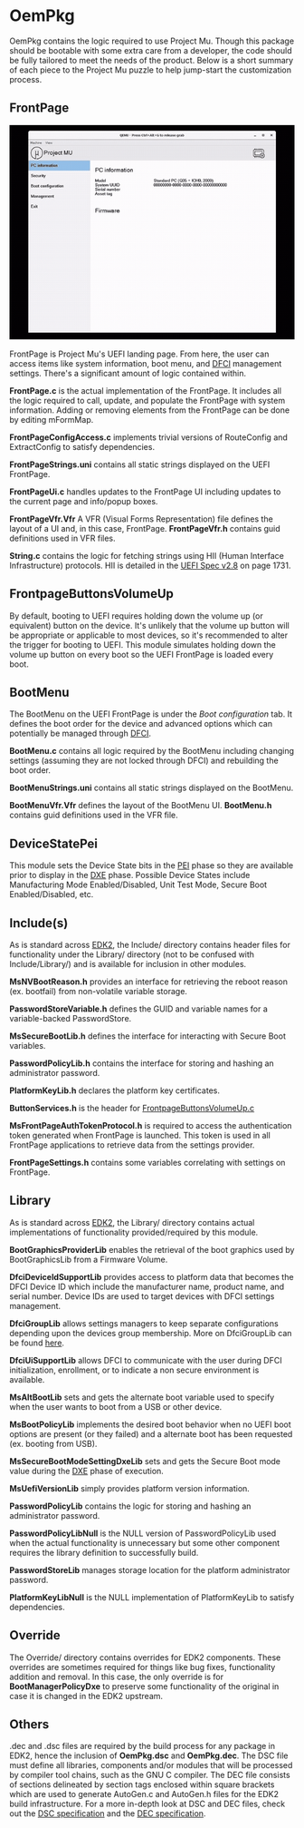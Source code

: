# OemPkg

OemPkg contains the logic required to use Project Mu. Though this package should be bootable with some
extra care from a developer, the code should be fully tailored to meet the needs of the product. Below is
a short summary of each piece to the Project Mu puzzle to help jump-start the customization process.

## FrontPage

![FrontPage emulated through QEMU](q35_mu.gif)

FrontPage is Project Mu's UEFI landing page. From here, the user can access items like system
information, boot menu, and
[DFCI](https://microsoft.github.io/mu/dyn/mu_plus/DfciPkg/Docs/Dfci_Feature/) management
settings. There's a significant amount of logic contained within.

**FrontPage.c** is the actual implementation of the FrontPage. It includes all the logic required to
call, update, and populate the FrontPage with system information. Adding or removing elements from the
FrontPage can be done by editing mFormMap.

**FrontPageConfigAccess.c** implements trivial versions of RouteConfig and ExtractConfig to satisfy
dependencies.

**FrontPageStrings.uni** contains all static strings displayed on the UEFI FrontPage.

**FrontPageUi.c** handles updates to the FrontPage UI including updates to the current page and info/popup
boxes.

**FrontPageVfr.Vfr** A VFR (Visual Forms Representation) file defines the layout of a UI and, in this case,
FrontPage. **FrontPageVfr.h** contains guid definitions used in VFR files.

**String.c** contains the logic for fetching strings using HII (Human Interface Infrastructure) protocols.
HII is detailed in the [UEFI Spec v2.8](https://uefi.org/sites/default/files/resources/UEFI_Spec_2_8_final.pdf)
on page 1731.

## FrontpageButtonsVolumeUp

By default, booting to UEFI requires holding down the volume up (or equivalent) button on the device.
It's unlikely that the volume up button will be appropriate or applicable to most devices, so it's
recommended to alter the trigger for booting to UEFI. This module simulates holding down the volume
up button on every boot so the UEFI FrontPage is loaded every boot.

## BootMenu

The BootMenu on the UEFI FrontPage is under the *Boot configuration* tab. It defines the boot order
for the device and advanced options which can potentially be managed through
[DFCI](https://microsoft.github.io/mu/dyn/mu_plus/DfciPkg/Docs/Dfci_Feature/).

**BootMenu.c** contains all logic required by the BootMenu including changing settings (assuming they
are not locked through DFCI) and rebuilding the boot order.

**BootMenuStrings.uni** contains all static strings displayed on the BootMenu.

**BootMenuVfr.Vfr** defines the layout of the BootMenu UI. **BootMenu.h** contains guid definitions
used in the VFR file.

## DeviceStatePei

This module sets the Device State bits in the
[PEI](https://en.wikipedia.org/wiki/Unified_Extensible_Firmware_Interface#PEI_-_Pre-EFI_Initialization)
phase so they are available prior to display in the
[DXE](https://en.wikipedia.org/wiki/Unified_Extensible_Firmware_Interface#DXE_-_Driver_Execution_Environment)
phase. Possible Device States include Manufacturing Mode Enabled/Disabled, Unit Test Mode, Secure
Boot Enabled/Disabled, etc.

## Include(s)

As is standard across [EDK2](https://github.com/tianocore/edk2), the Include/ directory contains header
files for functionality under the Library/ directory (not to be confused with Include/Library/) and is
available for inclusion in other modules.

**MsNVBootReason.h** provides an interface for retrieving the reboot reason (ex. bootfail) from
non-volatile variable storage.

**PasswordStoreVariable.h** defines the GUID and variable names for a variable-backed PasswordStore.

**MsSecureBootLib.h** defines the interface for interacting with Secure Boot variables.

**PasswordPolicyLib.h** contains the interface for storing and hashing an administrator password.

**PlatformKeyLib.h** declares the platform key certificates.

**ButtonServices.h** is the header for [FrontpageButtonsVolumeUp.c](#FrontpageButtonsVolumeUp)

**MsFrontPageAuthTokenProtocol.h** is required to access the authentication token generated when
FrontPage is launched. This token is used in all FrontPage applications to retrieve data from the
settings provider.

**FrontPageSettings.h** contains some variables correlating with settings on FrontPage.

## Library

As is standard across [EDK2](https://github.com/tianocore/edk2), the Library/ directory contains actual
implementations of functionality provided/required by this module.

**BootGraphicsProviderLib** enables the retrieval of the boot graphics used by BootGraphicsLib from
a Firmware Volume.

**DfciDeviceIdSupportLib** provides access to platform data that becomes the DFCI Device ID which include
the manufacturer name, product name, and serial number. Device IDs are used to target devices with
DFCI settings management.

**DfciGroupLib** allows settings managers to keep separate configurations depending upon the devices
group membership. More on DfciGroupLib can be found
[here](https://microsoft.github.io/mu/dyn/mu_plus/DfciPkg/Docs/PlatformIntegration/DfciGroups/#dfcigrouplib).

**DfciUiSupportLib** allows DFCI to communicate with the user during DFCI initialization, enrollment,
or to indicate a non secure environment is available.

**MsAltBootLib** sets and gets the alternate boot variable used to specify when the user wants to
boot from a USB or other device.

**MsBootPolicyLib** implements the desired boot behavior when no UEFI boot options are present (or
they failed) and a alternate boot has been requested (ex. booting from USB).

**MsSecureBootModeSettingDxeLib** sets and gets the Secure Boot mode value during the
[DXE](https://en.wikipedia.org/wiki/Unified_Extensible_Firmware_Interface#DXE_-_Driver_Execution_Environment)
phase of execution.

**MsUefiVersionLib** simply provides platform version information.

**PasswordPolicyLib** contains the logic for storing and hashing an administrator password.

**PasswordPolicyLibNull** is the NULL version of PasswordPolicyLib used when the actual functionality
is unnecessary but some other component requires the library definition to successfully build.

**PasswordStoreLib** manages storage location for the platform administrator password.

**PlatformKeyLibNull** is the NULL implementation of PlatformKeyLib to satisfy dependencies.

## Override

The Override/ directory contains overrides for EDK2 components. These overrides are sometimes required
for things like bug fixes, functionality addition and removal. In this case, the only override is for
**BootManagerPolicyDxe** to preserve some functionality of the original in case it is changed in the
EDK2 upstream.

## Others

.dec and .dsc files are required by the build process for any package in EDK2, hence the inclusion of
**OemPkg.dsc** and **OemPkg.dec**. The DSC file must define all libraries, components and/or modules
that will be processed by compiler tool chains, such as the GNU C compiler. The DEC file
consists of sections delineated by section tags enclosed within square brackets which are used to
generate AutoGen.c and AutoGen.h files for the EDK2 build infrastructure. For a more in-depth look
at DSC and DEC files, check out the [DSC specification](https://edk2-docs.gitbook.io/edk-ii-dsc-specification/)
and the [DEC specification](https://edk2-docs.gitbook.io/edk-ii-dec-specification/).
